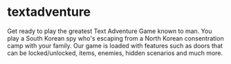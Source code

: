 # textadventure
Get ready to play the greatest Text Adventure Game known to man.
You play a South Korean spy who's escaping from a North Korean consentration camp with your family.
Our game is loaded with features such as doors that can be locked/unlocked, items, enemies, hidden scenarios and much more.
